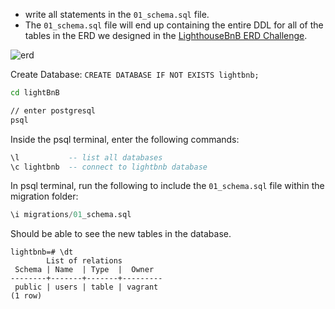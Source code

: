 - write all statements in the `01_schema.sql` file.
- The `01_schema.sql` file will end up containing the entire DDL for all of the tables in the ERD we designed in the [LighthouseBnB ERD Challenge](https://web.compass.lighthouselabs.ca/4c27ac2a-00af-4d5f-acaa-3b8270b3ac68).

![erd](https://i.imgur.com/H076NBv.png)

Create Database: `CREATE DATABASE IF NOT EXISTS lightbnb;`

```zsh
cd lightBnB

// enter postgresql
psql
```

Inside the psql terminal, enter the following commands:

```sql
\l           -- list all databases
\c lightbnb  -- connect to lightbnb database

```

In psql terminal, run the following to include the `01_schema.sql` file within the migration folder:

```sql
\i migrations/01_schema.sql
```

Should be able to see the new tables in the database.

```psql
lightbnb=# \dt
        List of relations
 Schema | Name  | Type  |  Owner  
--------+-------+-------+---------
 public | users | table | vagrant
(1 row)
```